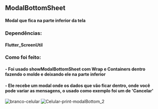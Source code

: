 
<h2>ModalBottomSheet</h2>

<h4>Modal que fica na parte inferior da tela</h4>
<h3>Dependências:</h3>
<h4>Flutter_ScreenUtil</h4>
<h3>Como foi feito:</h3>
<h4>- Foi usado showModalBottomSheet com Wrap e Containers dentro fazendo o molde e deixando ele na parte inferior</h4>
<h4>- Ele recebe um modal onde os dados que vão ficar dentro, onde você pode variar as mensagens, o usado como exemplo foi um de 'Cancelar'</h4>


![branco-celular](https://user-images.githubusercontent.com/39046776/78991802-29d8f900-7b10-11ea-8101-c3322fbf09eb.png)
![Celular-print-modalBottom_2](https://user-images.githubusercontent.com/39046776/78991803-2ba2bc80-7b10-11ea-9812-db37e5a2cf76.png)


